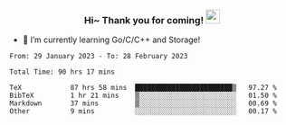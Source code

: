 <h3 align="center">
    Hi~ Thank you for coming!
    <img src="https://media.giphy.com/media/hvRJCLFzcasrR4ia7z/giphy.gif" width="25px">
</h3>

<!--
**pineapple-man/pineapple-man** is a ✨ _special_ ✨ repository because its `README.md` (this file) appears on your GitHub profile.

Here are some ideas to get you started:
- 🔭 I’m currently working on ...
- 🤔 I’m looking for help with ...
- 💬 Ask me about ...
- 📫 How to reach me: ...
- 😄 Pronouns: ...
- ⚡ Fun fact: 
- 👯 I’m looking to collaborate on kubernetes
-->
- 🌱 I’m currently learning Go/C/C++ and Storage!

<!--START_SECTION:waka-->

```text
From: 29 January 2023 - To: 28 February 2023

Total Time: 90 hrs 17 mins

TeX            87 hrs 58 mins  ████████████████████████▒   97.27 %
BibTeX         1 hr 21 mins    ▒░░░░░░░░░░░░░░░░░░░░░░░░   01.50 %
Markdown       37 mins         ▒░░░░░░░░░░░░░░░░░░░░░░░░   00.69 %
Other          9 mins          ░░░░░░░░░░░░░░░░░░░░░░░░░   00.17 %
```

<!--END_SECTION:waka-->
